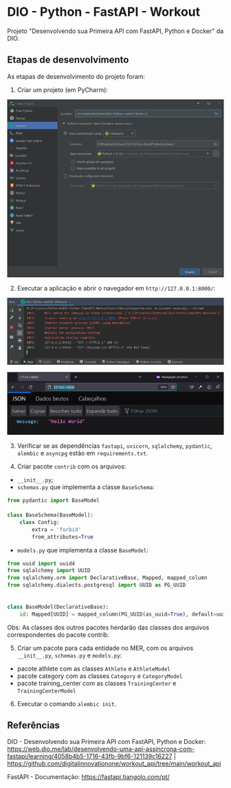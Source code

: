# DIO - Python - FastAPI - Workout
Projeto "Desenvolvendo sua Primeira API com FastAPI, Python e Docker" da DIO.


## Etapas de desenvolvimento
As etapas de desenvolvimento do projeto foram:

1. Criar um projeto (em PyCharm):

![Image-01-PyCharm](Images/Image-01-PyCharm.png)

2. Executar a aplicação e abrir o navegador em `http://127.0.0.1:8000/`:

![Image-02-Run](Images/Image-02-Run.png)

![Image-03-Hello](Images/Image-03-Hello.png)

3. Verificar se as dependências `fastapi`, `uvicorn`, `sqlalchemy`, `pydantic`, `alembic` e `asyncpg` estão em `requirements.txt`.

4. Criar pacote `contrib` com os arquivos:
- `__init__.py`;
- `schemas.py` que implementa a classe `BaseSchema`:

```python
from pydantic import BaseModel

class BaseSchema(BaseModel):
    class Config:
        extra = 'forbid'
        from_attributes=True
```

- `models.py` que implementa a classe `BaseModel`:

```python
from uuid import uuid4
from sqlalchemy import UUID
from sqlalchemy.orm import DeclarativeBase, Mapped, mapped_column
from sqlalchemy.dialects.postgresql import UUID as PG_UUID


class BaseModel(DeclarativeBase):
    id: Mapped[UUID] = mapped_column(PG_UUID(as_uuid=True), default=uuid4, nullable=False)
```

Obs: As classes dos outros pacotes herdarão das classes dos arquivos correspondentes do pacote contrib.

5. Criar um pacote para cada entidade no MER, com os arquivos `__init__.py`, `schemas.py` e `models.py`:
- pacote athlete com as classes `Athlete` e `AthleteModel`
- pacote category com as classes `Category` e `CategoryModel`
- pacote training_center com as classes `TrainingCenter` e `TrainingCenterModel`

6. Executar o comando `alembic init`.


## Referências
DIO - Desenvolvendo sua Primeira API com FastAPI, Python e Docker:
https://web.dio.me/lab/desenvolvendo-uma-api-assincrona-com-fastapi/learning/4058b4b5-1716-43fb-9bf6-121139c16227
| https://github.com/digitalinnovationone/workout_api/tree/main/workout_api

FastAPI - Documentação:
https://fastapi.tiangolo.com/pt/